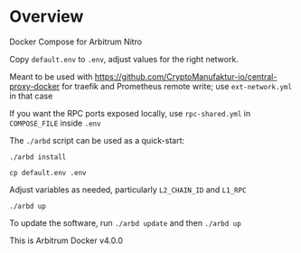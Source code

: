 # Overview

Docker Compose for Arbitrum Nitro

Copy `default.env` to `.env`, adjust values for the right network.

Meant to be used with https://github.com/CryptoManufaktur-io/central-proxy-docker for traefik and Prometheus remote write;
use `ext-network.yml` in that case

If you want the RPC ports exposed locally, use `rpc-shared.yml` in `COMPOSE_FILE` inside `.env`

The `./arbd` script can be used as a quick-start:

`./arbd install`

`cp default.env .env`

Adjust variables as needed, particularly `L2_CHAIN_ID` and `L1_RPC`

`./arbd up`

To update the software, run `./arbd update` and then `./arbd up`

This is Arbitrum Docker v4.0.0

